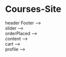 # Courses-Site
header
Footer -->
<br>
slider -->
<br>
orderPlaced -->
<br>
content -->
<br>
cart -->
<br>
profile -->
